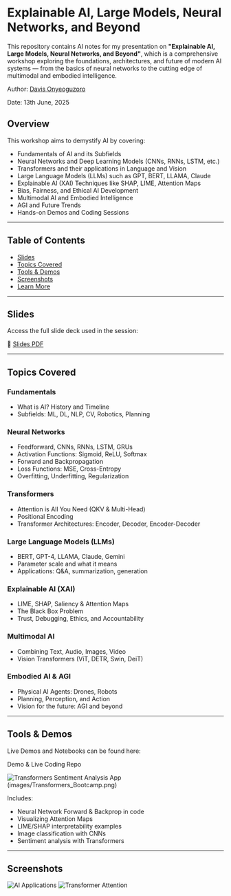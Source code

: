 # Explainable AI, Large Models, Neural Networks, and Beyond

This repository contains AI notes for my presentation on **"Explainable AI, Large Models, Neural Networks, and Beyond"**, which is a comprehensive workshop exploring the foundations, architectures, and future of modern AI systems — from the basics of neural networks to the cutting edge of multimodal and embodied intelligence.

Author: [Davis Onyeoguzoro](https://www.linkedin.com/in/davis-onyeoguzoro/)

Date: 13th June, 2025

## Overview

This workshop aims to demystify AI by covering:

- Fundamentals of AI and its Subfields
- Neural Networks and Deep Learning Models (CNNs, RNNs, LSTM, etc.)
- Transformers and their applications in Language and Vision
- Large Language Models (LLMs) such as GPT, BERT, LLAMA, Claude
- Explainable AI (XAI) Techniques like SHAP, LIME, Attention Maps
- Bias, Fairness, and Ethical AI Development
- Multimodal AI and Embodied Intelligence
- AGI and Future Trends
- Hands-on Demos and Coding Sessions

---

## Table of Contents

- [Slides](#-slides)
- [Topics Covered](#-topics-covered)
- [Tools &amp; Demos](#️-tools--demos)
- [Screenshots](#-screenshots)
- [Learn More](#-learn-more)

---

## Slides

Access the full slide deck used in the session:

🔗 [Slides PDF](https://docs.google.com/presentation/d/1CXAfhxZO1JoozPFMJ_mp8fTWHa5QChiYAKDoLH6CuJw/edit?usp=sharing)

---

## Topics Covered

### Fundamentals

- What is AI? History and Timeline
- Subfields: ML, DL, NLP, CV, Robotics, Planning

### Neural Networks

- Feedforward, CNNs, RNNs, LSTM, GRUs
- Activation Functions: Sigmoid, ReLU, Softmax
- Forward and Backpropagation
- Loss Functions: MSE, Cross-Entropy
- Overfitting, Underfitting, Regularization

### Transformers

- Attention is All You Need (QKV & Multi-Head)
- Positional Encoding
- Transformer Architectures: Encoder, Decoder, Encoder-Decoder

### Large Language Models (LLMs)

- BERT, GPT-4, LLAMA, Claude, Gemini
- Parameter scale and what it means
- Applications: Q&A, summarization, generation

### Explainable AI (XAI)

- LIME, SHAP, Saliency & Attention Maps
- The Black Box Problem
- Trust, Debugging, Ethics, and Accountability

### Multimodal AI

- Combining Text, Audio, Images, Video
- Vision Transformers (ViT, DETR, Swin, DeiT)

### Embodied AI & AGI

- Physical AI Agents: Drones, Robots
- Planning, Perception, and Action
- Vision for the future: AGI and beyond

---

## Tools & Demos

Live Demos and Notebooks can be found here:

Demo &amp; Live Coding Repo

![Transformers Sentiment Analysis App]()(images/Transformers_Bootcamp.png)


Includes:

- Neural Network Forward & Backprop in code
- Visualizing Attention Maps
- LIME/SHAP interpretability examples
- Image classification with CNNs
- Sentiment analysis with Transformers

---

## Screenshots

![AI Applications](https://user-images.githubusercontent.com/example-ai-apps.png)
![Transformer Attention](https://user-images.githubusercontent.com/example-attention.png)

